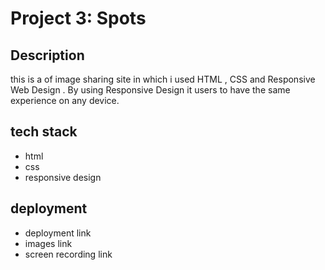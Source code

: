 # Project 3: Spots

## Description

this is a of image sharing site in which i used HTML , CSS and Responsive Web Design . By using Responsive Design it users to have the same experience on any device.

## tech stack

- html
- css
- responsive design

## deployment

- deployment link
- images link
- screen recording link
